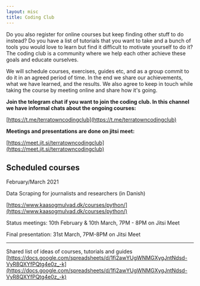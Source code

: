 ```yaml
---
layout: misc
title: Coding Club
---
```


Do you also register for online courses but keep finding other stuff to do instead? Do you have a list of tutorials that you want to take and a bunch of tools you would love to learn but find it difficult to motivate yourself to do it? The coding club is a community where we help each other achieve these goals and educate ourselves. 

We will schedule courses, exercises, guides etc, and as a group commit to do it in an agreed period of time. In the end we share our achievements, what we have learned, and the results. We also agree to keep in touch while taking the course by meeting online and share how it's going. 

**Join the telegram chat if you want to join the coding club. In this channel we have informal chats about the ongoing courses:**

[https://t.me/terratowncodingclub](https://t.me/terratowncodingclub)

**Meetings and presentations are done on jitsi meet:**

[https://meet.jit.si/terratowncodingclub](https://meet.jit.si/terratowncodingclub)



## Scheduled courses

February/March 2021 

Data Scraping for journalists and researchers (in Danish)

[https://www.kaasogmulvad.dk/courses/python/](https://www.kaasogmulvad.dk/courses/python/)

Status meetings: 10th February & 10th March, 7PM - 8PM on Jitsi Meet

Final presentation: 31st March, 7PM-8PM on Jitsi Meet

____
Shared list of ideas of courses, tutorials and guides
[https://docs.google.com/spreadsheets/d/1fj2awYUgWNMGXygJntNdsd-VyR8QXYfPQtg4e0z_-k](https://docs.google.com/spreadsheets/d/1fj2awYUgWNMGXygJntNdsd-VyR8QXYfPQtg4e0z_-k)
